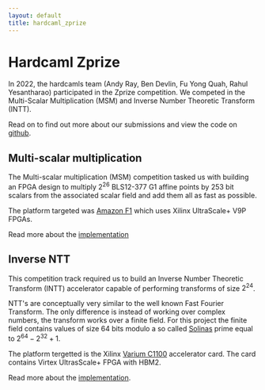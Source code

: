 ```yaml
---
layout: default
title: hardcaml_zprize
---
```


# Hardcaml Zprize

In 2022, the hardcamls team (Andy Ray, Ben Devlin, Fu Yong Quah, Rahul
Yesantharao) participated in the Zprize competition. We competed in the
Multi-Scalar Multiplication (MSM) and Inverse Number Theoretic Transform (INTT).

Read on to find out more about our submissions and view the code on
[github](https://github.com/fyquah/hardcaml_zprize).

## Multi-scalar multiplication

The Multi-scalar multiplication (MSM) competition tasked us with building an FPGA design
to multiply $2^26$ BLS12-377 G1 affine points by 253 bit scalars from the associated
scalar field and add them all as fast as possible.

The platform targeted was
[Amazon F1](https://aws.amazon.com/ec2/instance-types/f1/)
which uses Xilinx UltraScale+ V9P FPGAs.

Read more about the [implementation](msm_overview.html)

## Inverse NTT

This competition track required us to build an Inverse Number
Theoretic Transform (INTT) accelerator capable of performing
transforms of size $2^24$.

NTT's are conceptually very similar to the well known Fast Fourier
Transform. The only difference is instead of working over complex
numbers, the transform works over a finite field. For this project the
finite field contains values of size 64 bits modulo a so called
[Solinas](https://en.wikipedia.org/wiki/Solinas_prime) prime equal to
$2^64 - 2^32 + 1$.

The platform tergetted is the Xilinx [Varium
C1100](https://www.xilinx.com/products/accelerators/varium/c1100.html)
accelerator card. The card contains Virtex UltrasScale+ FPGA with HBM2.

Read more about the [implementation](ntt-overview.html).

